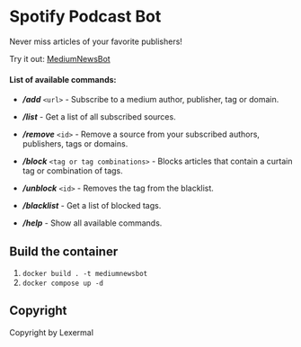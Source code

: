 # Spotify Podcast Bot

Never miss articles of your favorite publishers!

Try it out: [MediumNewsBot](t.me/MediumListenerBot)


#### List of available commands:

- ***/add*** `<url>` - Subscribe to a medium author, publisher, tag or domain.

- ***/list*** - Get a list of all subscribed sources.

- ***/remove*** `<id>` - Remove a source from your subscribed authors, publishers, tags or domains.

- ***/block*** `<tag or tag combinations>` - Blocks articles that contain a curtain tag or combination of tags.

- ***/unblock*** `<id>` - Removes the tag from the blacklist.

- ***/blacklist*** - Get a list of blocked tags.

- ***/help*** - Show all available commands.


## Build the container
1. ```docker build . -t mediumnewsbot```
2. ```docker compose up -d```


## Copyright
Copyright by Lexermal
